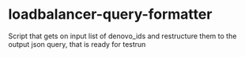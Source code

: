 # loadbalancer-query-formatter
Script that gets on input list of denovo_ids and restructure them to the output json query, that is ready for testrun
